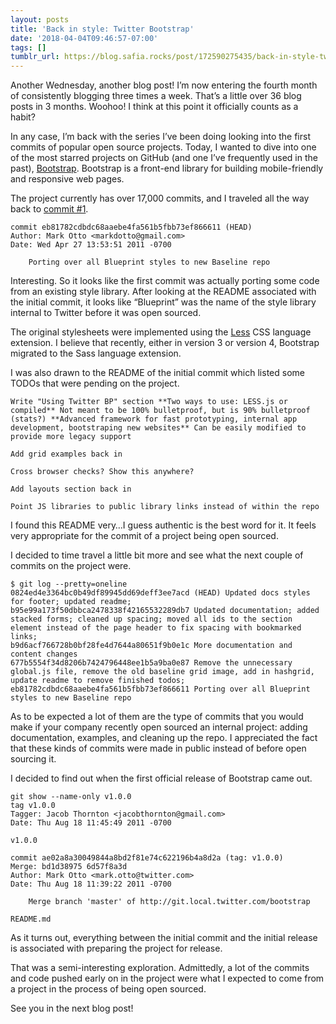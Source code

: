 ```yaml
---
layout: posts
title: 'Back in style: Twitter Bootstrap'
date: '2018-04-04T09:46:57-07:00'
tags: []
tumblr_url: https://blog.safia.rocks/post/172590275435/back-in-style-twitter-bootstrap
---
```

Another Wednesday, another blog post! I’m now entering the fourth month of consistently blogging three times a week. That’s a little over 36 blog posts in 3 months. Woohoo! I think at this point it officially counts as a habit?

In any case, I’m back with the series I’ve been doing looking into the first commits of popular open source projects. Today, I wanted to dive into one of the most starred projects on GitHub (and one I’ve frequently used in the past), [Bootstrap](http://getbootstrap.com). Bootstrap is a front-end library for building mobile-friendly and responsive web pages.

The project currently has over 17,000 commits, and I traveled all the way back to [commit #1](https://github.com/twbs/bootstrap/tree/eb81782cdbdc68aaebe4fa561b5fbb73ef866611).

    commit eb81782cdbdc68aaebe4fa561b5fbb73ef866611 (HEAD)
    Author: Mark Otto <markdotto@gmail.com>
    Date: Wed Apr 27 13:53:51 2011 -0700
    
        Porting over all Blueprint styles to new Baseline repo

Interesting. So it looks like the first commit was actually porting some code from an existing style library. After looking at the README associated with the initial commit, it looks like “Blueprint” was the name of the style library internal to Twitter before it was open sourced.

The original stylesheets were implemented using the [Less](http://lesscss.org) CSS language extension. I believe that recently, either in version 3 or version 4, Bootstrap migrated to the Sass language extension.

I was also drawn to the README of the initial commit which listed some TODOs that were pending on the project.

    Write "Using Twitter BP" section **Two ways to use: LESS.js or compiled** Not meant to be 100% bulletproof, but is 90% bulletproof (stats?) **Advanced framework for fast prototyping, internal app development, bootstraping new websites** Can be easily modified to provide more legacy support
    
    Add grid examples back in
    
    Cross browser checks? Show this anywhere?
    
    Add layouts section back in
    
    Point JS libraries to public library links instead of within the repo

I found this README very…I guess authentic is the best word for it. It feels very appropriate for the commit of a project being open sourced.

I decided to time travel a little bit more and see what the next couple of commits on the project were.

    $ git log --pretty=oneline
    0824ed4e3364bc0b49df89945dd69deff3ee7acd (HEAD) Updated docs styles for footer; updated readme;
    b95e99a173f50dbbca2478338f42165532289db7 Updated documentation; added stacked forms; cleaned up spacing; moved all ids to the section element instead of the page header to fix spacing with bookmarked links;
    b9d6acf766728b0bf28fe4d7644a80651f9b0e1c More documentation and content changes
    677b5554f34d8206b7424796448ee1b5a9ba0e87 Remove the unnecessary global.js file, remove the old baseline grid image, add in hashgrid, update readme to remove finished todos;
    eb81782cdbdc68aaebe4fa561b5fbb73ef866611 Porting over all Blueprint styles to new Baseline repo

As to be expected a lot of them are the type of commits that you would make if your company recently open sourced an internal project: adding documentation, examples, and cleaning up the repo. I appreciated the fact that these kinds of commits were made in public instead of before open sourcing it.

I decided to find out when the first official release of Bootstrap came out.

    git show --name-only v1.0.0
    tag v1.0.0
    Tagger: Jacob Thornton <jacobthornton@gmail.com>
    Date: Thu Aug 18 11:45:49 2011 -0700
    
    v1.0.0
    
    commit ae02a8a30049844a8bd2f81e74c622196b4a8d2a (tag: v1.0.0)
    Merge: bd1d38975 6d57f8a3d
    Author: Mark Otto <mark.otto@twitter.com>
    Date: Thu Aug 18 11:39:22 2011 -0700
    
        Merge branch 'master' of http://git.local.twitter.com/bootstrap
    
    README.md

As it turns out, everything between the initial commit and the initial release is associated with preparing the project for release.

That was a semi-interesting exploration. Admittedly, a lot of the commits and code pushed early on in the project were what I expected to come from a project in the process of being open sourced.

See you in the next blog post!


